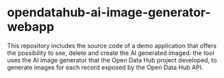 # opendatahub-ai-image-generator-webapp
This repository includes the source code of a demo application that offers the possibility to see, delete and create the AI generated imaged. the tool uses the AI image generator that the Open Data Hub project developed, to generate images for each record exposed by the Open Data Hub API.
